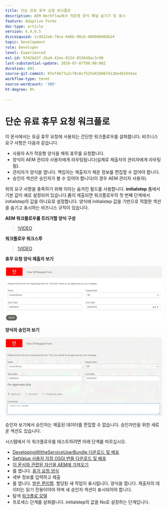 ```yaml
---
title: 단순 유료 휴무 요청 워크플로
description: AEM Workflow에서 적응형 양식 패널 숨기기 및 표시
feature: Adaptive Forms
doc-type: article
version: 6.4,6.5
discoiquuid: 1c4822e6-76ce-446b-98cb-408900d68b24
topic: Development
role: Developer
level: Experienced
exl-id: 9342bd2f-2ba9-42ee-9224-055649ac3c90
last-substantial-update: 2020-07-07T00:00:00Z
duration: 601
source-git-commit: 9fef4b77a2c70c8cf525d42686f4120e481945ee
workflow-type: tm+mt
source-wordcount: '305'
ht-degree: 0%

---
```


# 단순 유료 휴무 요청 워크플로

이 문서에서는 유급 휴무 요청에 사용되는 간단한 워크플로우를 살펴봅니다. 비즈니스 요구 사항은 다음과 같습니다.

* 사용자 A가 적응형 양식을 채워 휴무를 요청합니다.
* 양식이 AEM 관리자 사용자에게 라우팅됩니다(실제로 제출자의 관리자에게 라우팅됨).
* 관리자가 양식을 엽니다. 책임자는 제출자가 채운 정보를 편집할 수 없어야 합니다.
* 승인자 섹션은 승인자가 볼 수 있어야 합니다(이 경우 AEM 관리자 사용자).

위의 요구 사항을 충족하기 위해 이라는 숨겨진 필드를 사용합니다. **initialstep** 폼에서 기본 값이 예로 설정되어 있습니다.폼이 제출되면 워크플로우의 첫 번째 단계에서 initialstep의 값을 아니요로 설정합니다. 양식에 initialstep 값을 기반으로 적절한 섹션을 숨기고 표시하는 비즈니스 규칙이 있습니다.

**AEM 워크플로우를 트리거할 양식 구성**

>[!VIDEO](https://video.tv.adobe.com/v/28406?quality=12&learn=on)

**워크플로우 워크스루**

>[!VIDEO](https://video.tv.adobe.com/v/28407?quality=12&learn=on)

**휴무 요청 양식 제출자 보기**

![initialstep](assets/initialstep.gif)

**양식의 승인자 보기**

![승인자 보기](assets/approversview.gif)

승인자 보기에서 승인자는 제출된 데이터를 편집할 수 없습니다. 승인자만을 위한 새로운 섹션도 있습니다.

시스템에서 이 워크플로우를 테스트하려면 아래 단계를 따르십시오.
* [DevelopingWitheServiceUserBundle 다운로드 및 배포](/help/forms/assets/common-osgi-bundles/DevelopingWithServiceUser.jar)
* [SetValue 사용자 지정 OSGI 번들 다운로드 및 배포](/help/forms/assets/common-osgi-bundles/SetValueApp.core-1.0-SNAPSHOT.jar)
* [이 문서와 관련된 자산을 AEM에 가져오기](assets/helpxworkflow.zip)
* 를 엽니다. [휴가 요청 양식](http://localhost:4502/content/dam/formsanddocuments/helpx/timeoffrequestform/jcr:content?wcmmode=disabled)
* 세부 정보를 입력하고 제출
* 를 엽니다. [받은 편지함](http://localhost:4502/mnt/overlay/cq/inbox/content/inbox.html). 할당된 새 작업이 표시됩니다. 양식을 엽니다. 제출자의 데이터는 읽기 전용이어야 하며 새 승인자 섹션이 표시되어야 합니다.
* 탐색 [워크플로 모델](http://localhost:4502/editor.html/conf/global/settings/workflow/models/helpxworkflow.html)
* 프로세스 단계를 살펴봅니다. initialstep의 값을 No로 설정하는 단계입니다.
